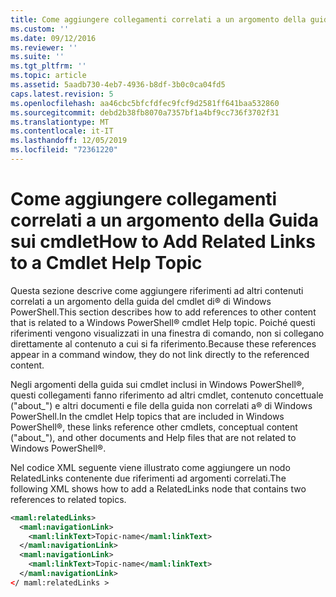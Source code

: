 ```yaml
---
title: Come aggiungere collegamenti correlati a un argomento della guida del cmdlet | Microsoft Docs
ms.custom: ''
ms.date: 09/12/2016
ms.reviewer: ''
ms.suite: ''
ms.tgt_pltfrm: ''
ms.topic: article
ms.assetid: 5aadb730-4eb7-4936-b8df-3b0c0ca04fd5
caps.latest.revision: 5
ms.openlocfilehash: aa46cbc5bfcfdfec9fcf9d2581ff641baa532860
ms.sourcegitcommit: debd2b38fb8070a7357bf1a4bf9cc736f3702f31
ms.translationtype: MT
ms.contentlocale: it-IT
ms.lasthandoff: 12/05/2019
ms.locfileid: "72361220"
---
```

# <a name="how-to-add-related-links-to-a-cmdlet-help-topic"></a><span data-ttu-id="cd7cb-102">Come aggiungere collegamenti correlati a un argomento della Guida sui cmdlet</span><span class="sxs-lookup"><span data-stu-id="cd7cb-102">How to Add Related Links to a Cmdlet Help Topic</span></span>

<span data-ttu-id="cd7cb-103">Questa sezione descrive come aggiungere riferimenti ad altri contenuti correlati a un argomento della guida del cmdlet di® di Windows PowerShell.</span><span class="sxs-lookup"><span data-stu-id="cd7cb-103">This section describes how to add references to other content that is related to a Windows PowerShell® cmdlet Help topic.</span></span> <span data-ttu-id="cd7cb-104">Poiché questi riferimenti vengono visualizzati in una finestra di comando, non si collegano direttamente al contenuto a cui si fa riferimento.</span><span class="sxs-lookup"><span data-stu-id="cd7cb-104">Because these references appear in a command window, they do not link directly to the referenced content.</span></span>

<span data-ttu-id="cd7cb-105">Negli argomenti della guida sui cmdlet inclusi in Windows PowerShell®, questi collegamenti fanno riferimento ad altri cmdlet, contenuto concettuale ("about_") e altri documenti e file della guida non correlati a® di Windows PowerShell.</span><span class="sxs-lookup"><span data-stu-id="cd7cb-105">In the cmdlet Help topics that are included in Windows PowerShell®, these links reference other cmdlets, conceptual content ("about_"), and other documents and Help files that are not related to Windows PowerShell®.</span></span>

<span data-ttu-id="cd7cb-106">Nel codice XML seguente viene illustrato come aggiungere un nodo RelatedLinks contenente due riferimenti ad argomenti correlati.</span><span class="sxs-lookup"><span data-stu-id="cd7cb-106">The following XML shows how to add a RelatedLinks node that contains two references to related topics.</span></span>

```xml
<maml:relatedLinks>
  <maml:navigationLink>
    <maml:linkText>Topic-name</maml:linkText>
  </maml:navigationLink>
  <maml:navigationLink>
    <maml:linkText>Topic-name</maml:linkText>
  </maml:navigationLink>
</ maml:relatedLinks >
```



